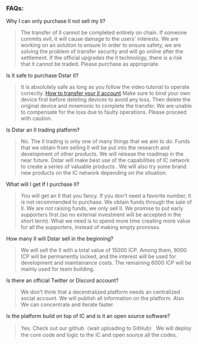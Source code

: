 ### FAQs:



Why I can only purchase II not sell my II?

> The transfer of II cannot be completed entirely on chain. If someone commits evil, it will cause damage to the users' interests. 
> We are working on an solution to ensure 
> In order to ensure safety, we are solving the problem of transfer security and will go online after the settlement.
> If the official upgrades the II technology, there is a risk that it cannot be traded. Please purchase as appropriate.



Is it safe to purchase Dstar II?

> It is absolutely safe as long as you follow the video tutorial to operate correctly. [How to transfer your II account](https://support.dstar.app/#/IITransfer)
> Make sure to bind your own device first before deleting devices to avoid any loss.
> Then delete the original device and mnemonic to complete the transfer.
> We are unable to compensate for the loss due to faulty operations. Please proceed with caution.



Is Dstar an II trading platform?

> No. The II trading is only one of many things that we aim to do. Funds that we obtain from selling II will be put into the research and development of other products. We will release the roadmap in the near future. Dstar will make best use of the capabilities of IC network to create a series of valuable products . We will also try some brand new products on the IC network depending on the situation.



What will I get If I purchase II?

> You will get an II that you fancy. If you don't need a favorite number, it is not recommended to purchase. We obtain funds through the sale of II. 
> We are not raising funds, we only sell II. We promise to put early supporters first.(so no external investment will be accepted in the short term). What we need is to spend more time creating more value for all the supporters, instead of making empty promises.



How many II will Dstar sell in the beginning?

> We will sell the II with a total value of 15000 ICP. Among them, 9000 ICP will be permanently locked, and the interest will be used for development and maintainance costs. The remaining 6000 ICP will be mainly used for team building.



Is there an official Twitter or Discord account?

> We don't think that a decentralized platform needs an centralized social account. We will publish all information on the platform. Also We can concentrate and iterate faster.



Is the platform build on top of IC and is it an open source software?

> Yes. Check out our github（wait uploading to GitHub）
> We will deploy the core code and logic to the IC and open source all the codes.
